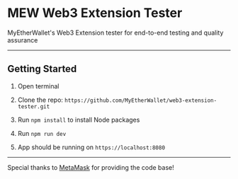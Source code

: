 # MEW Web3 Extension Tester

MyEtherWallet's Web3 Extension tester for end-to-end testing and quality assurance

---

## Getting Started

1. Open terminal
  
2. Clone the repo: `https://github.com/MyEtherWallet/web3-extension-tester.git`

3. Run `npm install` to install Node packages

4. Run `npm run dev`

5. App should be running on `https://localhost:8080`

---
Special thanks to [MetaMask](https://github.com/MetaMask/test-dapp) for providing the code base!